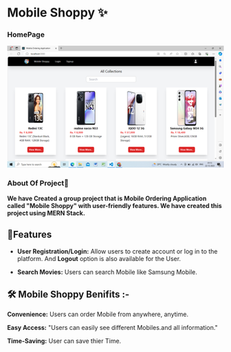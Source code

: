 # Mobile Shoppy ✨
### HomePage 

<img src="./client/src/assets/homepage.png"/>

 ### About Of Project📑
 **We have Created a group project that is Mobile Ordering Application called "Mobile Shoppy" with user-friendly features. We have created this project using MERN Stack.**

 ## 🎯Features 
 
 * **User Registration/Login:** 
     Allow users to create account or log in to the platform.
     And **Logout** option is also available for the User.

* **Search Movies:** 
Users can search Mobile like Samsung Mobile.

## 🛠 Mobile Shoppy Benifits :-

**Convenience:** Users can order Mobile from anywhere, anytime.

**Easy Access:** "Users can easily see different Mobiles.and all information."

**Time-Saving:** User can save thier Time.
